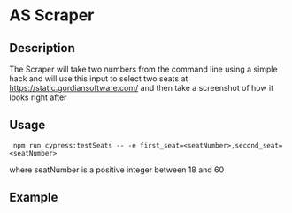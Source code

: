 # AS Scraper
## Description
The Scraper will take two numbers from the command line using a simple hack and will use this input
to select two seats at https://static.gordiansoftware.com/ and then take a screenshot of how it looks
right after

## Usage
```
 npm run cypress:testSeats -- -e first_seat=<seatNumber>,second_seat=<seatNumber>
```
where seatNumber is a positive integer between 18 and 60

## Example
